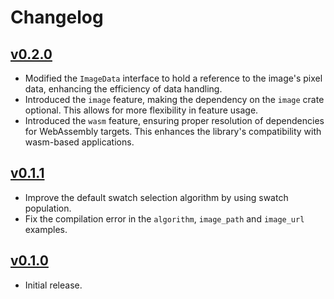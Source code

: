 # Changelog

## [v0.2.0](https://github.com/t28hub/auto-palette/releases/tag/v0.2.0)

* Modified the `ImageData` interface to hold a reference to the image's pixel data, enhancing the efficiency of data handling.
* Introduced the `image` feature, making the dependency on the `image` crate optional. This allows for more flexibility in feature usage.
* Introduced the `wasm` feature, ensuring proper resolution of dependencies for WebAssembly targets. This enhances the library's compatibility with wasm-based applications.

## [v0.1.1](https://github.com/t28hub/auto-palette/releases/tag/v0.1.1)

* Improve the default swatch selection algorithm by using swatch population.
* Fix the compilation error in the `algorithm`, `image_path` and `image_url` examples.

## [v0.1.0](https://github.com/t28hub/auto-palette/releases/tag/v0.1.0)

* Initial release.

